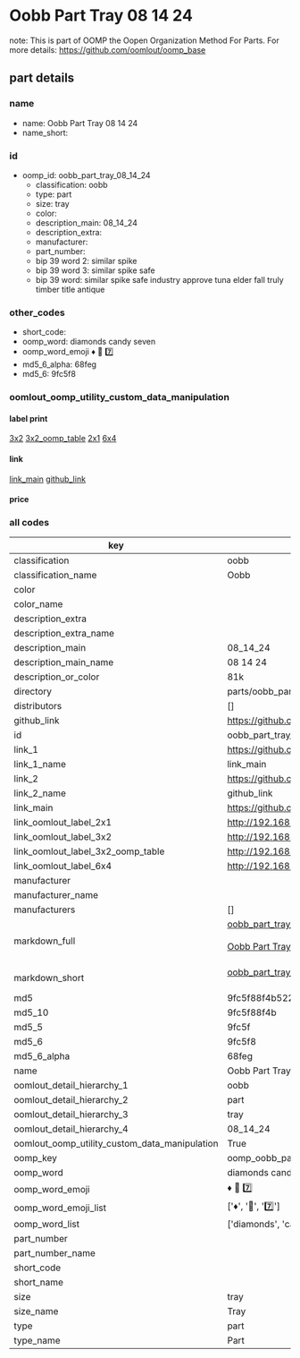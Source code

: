 # Oobb Part Tray 08 14 24  

note: This is part of OOMP the Oopen Organization Method For Parts. For more details: https://github.com/oomlout/oomp_base

##  part details





### name
* name: Oobb Part Tray 08 14 24
* name_short: 
### id
* oomp_id: oobb_part_tray_08_14_24
  * classification: oobb
  * type: part
  * size: tray
  * color: 
  * description_main: 08_14_24
  * description_extra: 
  * manufacturer: 
  * part_number: 
  * bip 39 word 2: similar spike
  * bip 39 word 3: similar spike safe
  * bip 39 word: similar spike safe industry approve tuna elder fall truly timber title antique

### other_codes
* short_code: 
* oomp_word: diamonds candy seven
* oomp_word_emoji :diamonds: :candy: :seven:
* md5_6_alpha: 68feg
* md5_6: 9fc5f8






### oomlout_oomp_utility_custom_data_manipulation
#### label print
[3x2](http://192.168.1.245:1112/?label=oomp%2068feg)
[3x2_oomp_table](http://192.168.1.107:1112/?label=oomp%2068feg)
[2x1](http://192.168.1.242:1112/?label=oomp%2068feg)
[6x4](http://192.168.1.55:1112/?label=oomp%2068feg)    

#### link

[link_main](https://github.com/oomlout/oomlout_oomp_current_version_messy/tree/main/parts/oobb_part_tray_08_14_24) [github_link](https://github.com/oomlout/oomlout_oomp_part_src/tree/main/parts/oobb_part_tray_08_14_24)                             

#### price







### all codes 
| key | value |  
| --- | --- |  
| classification | oobb |  
| classification_name | Oobb |  
| color |  |  
| color_name |  |  
| description_extra |  |  
| description_extra_name |  |  
| description_main | 08_14_24 |  
| description_main_name | 08 14 24 |  
| description_or_color | 81k |  
| directory | parts/oobb_part_tray_08_14_24 |  
| distributors | [] |  
| github_link | https://github.com/oomlout/oomlout_oomp_part_src/tree/main/parts/oobb_part_tray_08_14_24 |  
| id | oobb_part_tray_08_14_24 |  
| link_1 | https://github.com/oomlout/oomlout_oomp_current_version_messy/tree/main/parts/oobb_part_tray_08_14_24 |  
| link_1_name | link_main |  
| link_2 | https://github.com/oomlout/oomlout_oomp_part_src/tree/main/parts/oobb_part_tray_08_14_24 |  
| link_2_name | github_link |  
| link_main | https://github.com/oomlout/oomlout_oomp_current_version_messy/tree/main/parts/oobb_part_tray_08_14_24 |  
| link_oomlout_label_2x1 | http://192.168.1.242:1112/?label=oomp%2068feg |  
| link_oomlout_label_3x2 | http://192.168.1.245:1112/?label=oomp%2068feg |  
| link_oomlout_label_3x2_oomp_table | http://192.168.1.107:1112/?label=oomp%2068feg |  
| link_oomlout_label_6x4 | http://192.168.1.55:1112/?label=oomp%2068feg |  
| manufacturer |  |  
| manufacturer_name |  |  
| manufacturers | [] |  
| markdown_full | [oobb_part_tray_08_14_24](https://github.com/oomlout/oomlout_oomp_current_version_messy/tree/main/parts/oobb_part_tray_08_14_24)<br>[](https://github.com/oomlout/oomlout_oomp_current_version_messy/tree/main/parts/oobb_part_tray_08_14_24)<br>[Oobb Part Tray 08 14 24](https://github.com/oomlout/oomlout_oomp_current_version_messy/tree/main/parts/oobb_part_tray_08_14_24)<br><br> |  
| markdown_short | [oobb_part_tray_08_14_24](https://github.com/oomlout/oomlout_oomp_current_version_messy/tree/main/parts/oobb_part_tray_08_14_24)<br><br> |  
| md5 | 9fc5f88f4b5228eba98567337c347647 |  
| md5_10 | 9fc5f88f4b |  
| md5_5 | 9fc5f |  
| md5_6 | 9fc5f8 |  
| md5_6_alpha | 68feg |  
| name | Oobb Part Tray 08 14 24 |  
| oomlout_detail_hierarchy_1 | oobb |  
| oomlout_detail_hierarchy_2 | part |  
| oomlout_detail_hierarchy_3 | tray |  
| oomlout_detail_hierarchy_4 | 08_14_24 |  
| oomlout_oomp_utility_custom_data_manipulation | True |  
| oomp_key | oomp_oobb_part_tray_08_14_24 |  
| oomp_word | diamonds candy seven |  
| oomp_word_emoji | :diamonds: :candy: :seven: |  
| oomp_word_emoji_list | [':diamonds:', ':candy:', ':seven:'] |  
| oomp_word_list | ['diamonds', 'candy', 'seven'] |  
| part_number |  |  
| part_number_name |  |  
| short_code |  |  
| short_name |  |  
| size | tray |  
| size_name | Tray |  
| type | part |  
| type_name | Part |  
